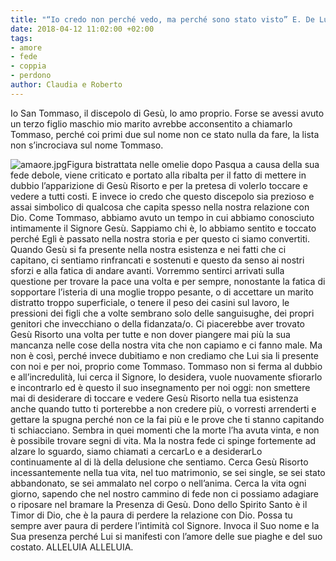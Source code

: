 ```yaml
---
title: "“Io credo non perché vedo, ma perché sono stato visto” E. De Luca"
date: 2018-04-12 11:02:00 +02:00
tags:
- amore
- fede
- coppia
- perdono
author: Claudia e Roberto
---
```


Io San Tommaso, il discepolo di Gesù, lo amo proprio. Forse se avessi avuto un terzo figlio maschio mio marito avrebbe acconsentito a chiamarlo Tommaso, perché coi primi due sul nome non ce stato nulla da fare, la lista non s’incrociava sul nome Tommaso. 

![amaore.jpg](/uploads/amaore.jpg)Figura bistrattata nelle omelie dopo Pasqua a causa della sua fede debole, viene criticato e portato alla ribalta per il fatto di mettere in dubbio l’apparizione di Gesù Risorto e per la pretesa di volerlo toccare e vedere a tutti costi.
E invece io credo che questo discepolo sia prezioso e assai simbolico di qualcosa che capita spesso nella nostra relazione con Dio. Come Tommaso, abbiamo avuto un tempo in cui abbiamo conosciuto intimamente il Signore Gesù. Sappiamo chi è, lo abbiamo sentito e toccato perché Egli è passato nella nostra storia e per questo ci siamo convertiti. Quando Gesù si fa presente nella nostra esistenza e nei fatti che ci capitano, ci sentiamo rinfrancati e sostenuti e questo da senso ai nostri sforzi e alla fatica di andare avanti.  Vorremmo sentirci arrivati sulla questione per trovare la pace una volta e per sempre, nonostante la fatica di sopportare l’isteria di una moglie troppo pesante, o di accettare un marito distratto troppo superficiale, o tenere il peso dei casini sul lavoro, le pressioni dei figli che a volte sembrano solo delle sanguisughe, dei propri genitori che invecchiano o della fidanzata/o.  Ci piacerebbe aver trovato Gesù Risorto una volta per tutte e non dover piangere mai più la sua mancanza nelle cose della nostra vita che non capiamo e ci fanno male. Ma non è così, perché invece dubitiamo e non crediamo che Lui sia li presente con noi e per noi, proprio come Tommaso. Tommaso non si ferma al dubbio e all’incredulità, lui cerca il Signore, lo desidera, vuole nuovamente sfiorarlo e incontrarlo ed è questo il suo insegnamento per noi oggi: non smettere mai di desiderare di toccare e vedere Gesù Risorto nella tua esistenza anche quando tutto ti porterebbe a non credere più, o vorresti arrenderti e gettare la spugna perché non ce la fai più e le prove che ti stanno capitando ti schiacciano. Sembra in quei momenti che la morte l’ha avuta vinta, e non è possibile trovare segni di vita. Ma la nostra fede ci spinge fortemente ad alzare lo sguardo, siamo chiamati a cercarLo e a desiderarLo continuamente al di là della delusione che sentiamo. Cerca Gesù Risorto incessantemente nella tua vita, nel tuo matrimonio, se sei single, se sei stato abbandonato, se sei ammalato nel corpo o nell’anima. Cerca la vita ogni giorno, sapendo che nel nostro cammino di fede non ci possiamo adagiare o riposare nel bramare la Presenza di Gesù.
Dono dello Spirito Santo è il Timor di Dio, che è la paura di perdere la relazione con Dio. Possa tu sempre aver paura di perdere l’intimità col Signore. Invoca il Suo nome e la Sua presenza perché Lui si manifesti con l’amore delle sue piaghe e del suo costato. ALLELUIA ALLELUIA.